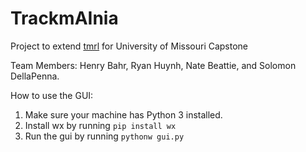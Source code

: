 # TrackmAInia
Project to extend [tmrl](https://github.com/trackmania-rl/tmrl) for University of Missouri Capstone

Team Members: Henry Bahr, Ryan Huynh, Nate Beattie, and Solomon DellaPenna.


How to use the GUI:
1. Make sure your machine has Python 3 installed.
2. Install wx by running `pip install wx`
3. Run the gui by running `pythonw gui.py`